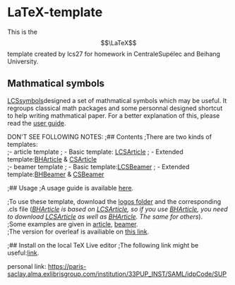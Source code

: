 # LaTeX-template
This is the $$\LaTeX$$ template created by lcs27 for homework in CentraleSupélec and Beihang University.  

## Mathmatical symbols
[LCSsymbols](./symbols/LCSsymbols.sty)designed a set of mathmatical symbols which may be useful. It regroups classical math packages and some personnal designed shortcut to help writing mathmatical paper.
For a better explanation of this, please read the [user guide](./symbols/LCSsymbols.md).   


DON'T SEE FOLLOWING NOTES:
;## Contents
;There are two kinds of templates:  
;- article template 
;  - Basic template: [LCSArticle](LCSArticle.cls) 
;  - Extended template:[BHArticle](BHArticle.cls)  & [CSArticle](CSArticle.cls)   
;- beamer template 
;  - Basic template:[LCSBeamer](LCSBeamer.cls) 
;  - Extended template:[BHBeamer](BHBeamer.cls)  & [CSBeamer](CSBeamer.cls)   

;## Usage
;A usage guide is available [here](UsageGuide.pdf).

;To use these template, download the [logos folder](/logos) and the corresponding .cls file (*[BHArticle](BHArticle.cls) is based on [LCSArticle](LCSArticle.cls), so if you use [BHArticle](BHArticle.cls), you need to download [LCSArticle](LCSArticle.cls) as well as [BHArticle](BHArticle.cls). The same for others*).   
;Some examples are given in [article](article.tex), [beamer](beamer.tex).   
;The version for overleaf is availiable on [this link](https://www.overleaf.com/read/tcbxdycqrwjg).

;## Install on the local TeX Live editor
;The following link might be useful:[link](https://www.cnblogs.com/yfjack/p/4639185.html).

personal link: https://paris-saclay.alma.exlibrisgroup.com/institution/33PUP_INST/SAML/idpCode/SUP
